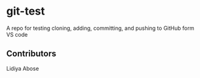 # git-test
A repo for testing cloning, adding, committing, and pushing to GitHub form VS code
 ## Contributors

 Lidiya Abose
 

